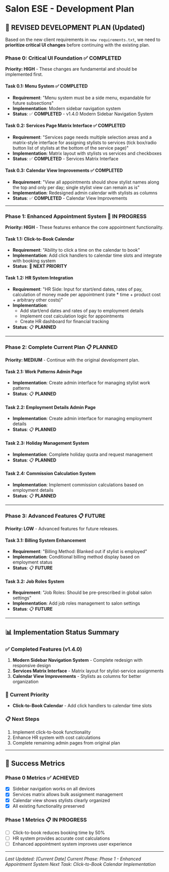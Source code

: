 # Salon ESE - Development Plan

## 🎯 **REVISED DEVELOPMENT PLAN** (Updated)

Based on the new client requirements in `new requirements.txt`, we need to **prioritize critical UI changes** before continuing with the existing plan.

### **Phase 0: Critical UI Foundation** ✅ **COMPLETED**

**Priority: HIGH** - These changes are fundamental and should be implemented first.

#### **Task 0.1: Menu System** ✅ **COMPLETED**
- **Requirement**: "Menu system must be a side menu, expandable for future subsections"
- **Implementation**: Modern sidebar navigation system
- **Status**: ✅ **COMPLETED** - v1.4.0 Modern Sidebar Navigation System

#### **Task 0.2: Services Page Matrix Interface** ✅ **COMPLETED**
- **Requirement**: "Services page needs multiple selection areas and a matrix-style interface for assigning stylists to services (tick box/radio button list of stylists at the bottom of the service page)"
- **Implementation**: Matrix layout with stylists vs services and checkboxes
- **Status**: ✅ **COMPLETED** - Services Matrix Interface

#### **Task 0.3: Calendar View Improvements** ✅ **COMPLETED**
- **Requirement**: "View all appointments should show stylist names along the top and only per day; single stylist view can remain as is"
- **Implementation**: Redesigned admin calendar with stylists as columns
- **Status**: ✅ **COMPLETED** - Calendar View Improvements

---

### **Phase 1: Enhanced Appointment System** 🔄 **IN PROGRESS**

**Priority: HIGH** - These features enhance the core appointment functionality.

#### **Task 1.1: Click-to-Book Calendar**
- **Requirement**: "Ability to click a time on the calendar to book"
- **Implementation**: Add click handlers to calendar time slots and integrate with booking system
- **Status**: 🔄 **NEXT PRIORITY**

#### **Task 1.2: HR System Integration**
- **Requirement**: "HR Side: Input for start/end dates, rates of pay, calculation of money made per appointment (rate * time + product cost + arbitrary other costs)"
- **Implementation**: 
  - Add start/end dates and rates of pay to employment details
  - Implement cost calculation logic for appointments
  - Create HR dashboard for financial tracking
- **Status**: 📋 **PLANNED**

---

### **Phase 2: Complete Current Plan** 📋 **PLANNED**

**Priority: MEDIUM** - Continue with the original development plan.

#### **Task 2.1: Work Patterns Admin Page**
- **Implementation**: Create admin interface for managing stylist work patterns
- **Status**: 📋 **PLANNED**

#### **Task 2.2: Employment Details Admin Page**
- **Implementation**: Create admin interface for managing employment details
- **Status**: 📋 **PLANNED**

#### **Task 2.3: Holiday Management System**
- **Implementation**: Complete holiday quota and request management
- **Status**: 📋 **PLANNED**

#### **Task 2.4: Commission Calculation System**
- **Implementation**: Implement commission calculations based on employment details
- **Status**: 📋 **PLANNED**

---

### **Phase 3: Advanced Features** 📋 **FUTURE**

**Priority: LOW** - Advanced features for future releases.

#### **Task 3.1: Billing System Enhancement**
- **Requirement**: "Billing Method: Blanked out if stylist is employed"
- **Implementation**: Conditional billing method display based on employment status
- **Status**: 📋 **FUTURE**

#### **Task 3.2: Job Roles System**
- **Requirement**: "Job Roles: Should be pre-prescribed in global salon settings"
- **Implementation**: Add job roles management to salon settings
- **Status**: 📋 **FUTURE**

---

## 📊 **Implementation Status Summary**

### ✅ **Completed Features (v1.4.0)**
1. **Modern Sidebar Navigation System** - Complete redesign with responsive design
2. **Services Matrix Interface** - Matrix layout for stylist-service assignments
3. **Calendar View Improvements** - Stylists as columns for better organization

### 🔄 **Current Priority**
- **Click-to-Book Calendar** - Add click handlers to calendar time slots

### 📋 **Next Steps**
1. Implement click-to-book functionality
2. Enhance HR system with cost calculations
3. Complete remaining admin pages from original plan

---

## 🎯 **Success Metrics**

### **Phase 0 Metrics** ✅ **ACHIEVED**
- [x] Sidebar navigation works on all devices
- [x] Services matrix allows bulk assignment management
- [x] Calendar view shows stylists clearly organized
- [x] All existing functionality preserved

### **Phase 1 Metrics** 📋 **IN PROGRESS**
- [ ] Click-to-book reduces booking time by 50%
- [ ] HR system provides accurate cost calculations
- [ ] Enhanced appointment system improves user experience

---

*Last Updated: [Current Date]*
*Current Phase: Phase 1 - Enhanced Appointment System*
*Next Task: Click-to-Book Calendar Implementation* 